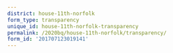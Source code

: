 ```yaml
---
district: house-11th-norfolk
form_type: transparency
unique_id: house-11th-norfolk-transparency
permalink: /2020bq/house-11th-norfolk/transparency/
form_id: '201707123019141'
---
```

